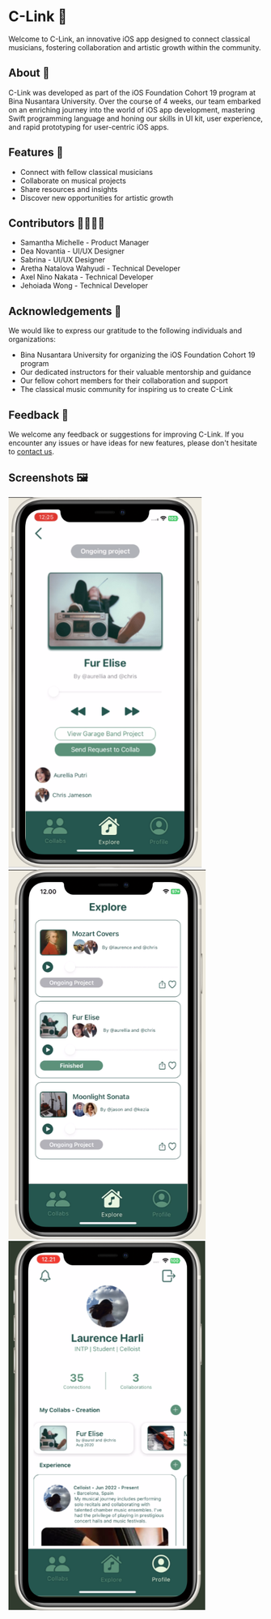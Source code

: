 # C-Link 🎵

Welcome to C-Link, an innovative iOS app designed to connect classical musicians, fostering collaboration and artistic growth within the community.

## About 📱

C-Link was developed as part of the iOS Foundation Cohort 19 program at Bina Nusantara University. Over the course of 4 weeks, our team embarked on an enriching journey into the world of iOS app development, mastering Swift programming language and honing our skills in UI kit, user experience, and rapid prototyping for user-centric iOS apps.

## Features 🌟

- Connect with fellow classical musicians
- Collaborate on musical projects
- Share resources and insights
- Discover new opportunities for artistic growth

## Contributors 👩‍💻👨‍💻

- Samantha Michelle - Product Manager
- Dea Novantia - UI/UX Designer
- Sabrina - UI/UX Designer
- Aretha Natalova Wahyudi - Technical Developer
- Axel Nino Nakata - Technical Developer
- Jehoiada Wong - Technical Developer

## Acknowledgements 🌟

We would like to express our gratitude to the following individuals and organizations:

- Bina Nusantara University for organizing the iOS Foundation Cohort 19 program
- Our dedicated instructors for their valuable mentorship and guidance
- Our fellow cohort members for their collaboration and support
- The classical music community for inspiring us to create C-Link

## Feedback 📩

We welcome any feedback or suggestions for improving C-Link. If you encounter any issues or have ideas for new features, please don't hesitate to [contact us](axel.nakata@binus.ac.id).

## Screenshots 🖼️
![Collab](./C-link%20prototype/collab.png)
![Explore](./C-link%20prototype/explore.png)
![Profile](./C-link%20prototype/profile.png)
